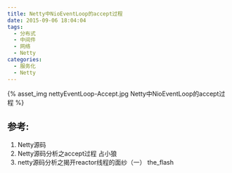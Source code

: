 ```yaml
---
title: Netty中NioEventLoop的accept过程
date: 2015-09-06 18:04:04
tags:
  - 分布式
  - 中间件
  - 网络
  - Netty
categories: 
  - 服务化
  - Netty  
---
```


{% asset_img  nettyEventLoop-Accept.jpg  Netty中NioEventLoop的accept过程 %}

## 参考:

1. Netty源码
2. Netty源码分析之accept过程 占小狼
3. netty源码分析之揭开reactor线程的面纱（一） the_flash